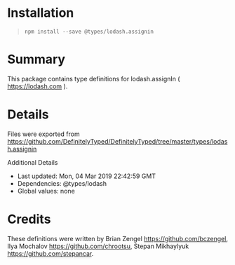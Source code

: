 # Installation
> `npm install --save @types/lodash.assignin`

# Summary
This package contains type definitions for lodash.assignIn ( https://lodash.com ).

# Details
Files were exported from https://github.com/DefinitelyTyped/DefinitelyTyped/tree/master/types/lodash.assignin

Additional Details
 * Last updated: Mon, 04 Mar 2019 22:42:59 GMT
 * Dependencies: @types/lodash
 * Global values: none

# Credits
These definitions were written by Brian Zengel <https://github.com/bczengel>, Ilya Mochalov <https://github.com/chrootsu>, Stepan Mikhaylyuk <https://github.com/stepancar>.

